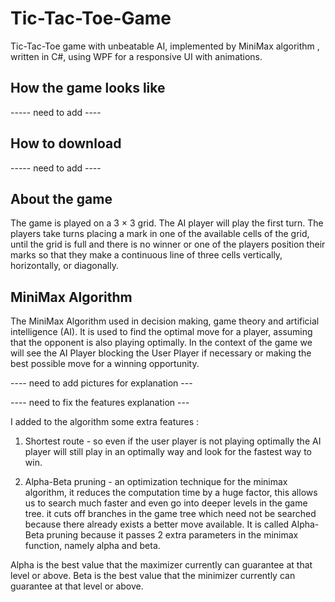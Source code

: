 # Tic-Tac-Toe-Game
Tic-Tac-Toe game with unbeatable AI, implemented by MiniMax algorithm , written in C#, using WPF for a responsive UI with animations.

## How the game looks like 
----- need to add ----

## How to download
----- need to add ----

## About the game
The game is played on a 3 × 3 grid. 
The AI player will play the first turn.
The players take turns placing a mark in one of the available cells of the grid, until the grid is full and there is no winner 
or one of the players position their marks so that they make a continuous line of three cells vertically, horizontally, or diagonally.

## MiniMax Algorithm
The MiniMax Algorithm used in decision making, game theory and artificial intelligence (AI). 
It is used to find the optimal move for a player, assuming that the opponent is also playing optimally.
In the context of the game we will see the AI Player blocking the User Player if necessary or making the best possible move for a winning opportunity.


---- need to add pictures for explanation ---

---- need to fix the features explanation ---

I added to the algorithm some extra features :  
  
1. Shortest route - so even if the user player is not playing optimally the AI player will still play in an optimally  way and look for the fastest way to win.

2. Alpha-Beta pruning - an optimization technique for the minimax algorithm, it reduces the computation time by a huge factor, this allows us to search much faster and                         even go into deeper levels in the game tree.
  it cuts off branches in the game tree which need not be searched because there already exists a better move available. It is called Alpha-Beta pruning because it       passes 2 extra parameters in the minimax function, namely alpha and beta.
  
  Alpha is the best value that the maximizer currently can guarantee at that level or above. 
  Beta is the best value that the minimizer currently can guarantee at that level or above.
